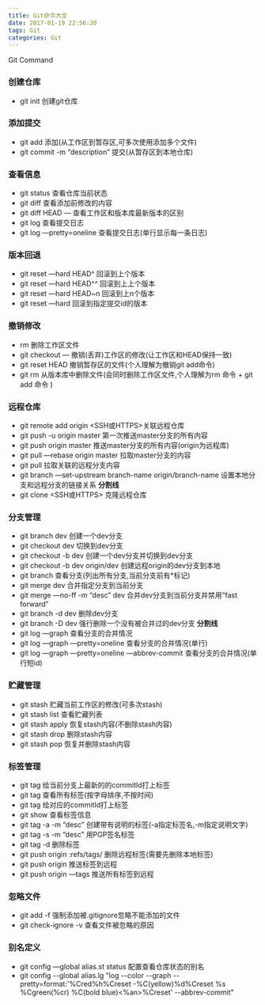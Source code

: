 ```yaml
---
title: Git命令大全
date: 2017-01-19 22:56:20
tags: Git
categories: Git
---
```


Git Command
<!-- more -->

### 创建仓库
* git init  创建git仓库

### 添加提交
* git add <file> 添加(从工作区到暂存区,可多次使用添加多个文件)
* git commit -m “description” 提交(从暂存区到本地仓库)

### 查看信息
* git status 查看仓库当前状态
* git diff <file> 查看添加前修改的内容
* git diff HEAD — <file> 查看工作区和版本库最新版本的区别
* git log 查看提交日志
* git log —pretty=oneline 查看提交日志(单行显示每一条日志)

### 版本回退
* git reset —hard HEAD^ 回滚到上个版本
* git reset —hard HEAD^^ 回滚到上上个版本
* git reset —hard HEAD~n 回滚到上n个版本
* git reset —hard <commit id> 回滚到指定提交id的版本

### 撤销修改
* rm <file> 删除工作区文件
* git checkout — <file> 撤销(丢弃)工作区的修改(让工作区和HEAD保持一致)
* git reset HEAD <file> 撤销暂存区的文件(个人理解为撤销git add命令)
* git rm <file> 从版本库中删除文件(会同时删除工作区文件,个人理解为rm <file>命令 + git add <file>命令 )

### 远程仓库
* git remote add origin <SSH或HTTPS>关联远程仓库
* git push -u origin master 第一次推送master分支的所有内容
* git push origin master 推送master分支的所有内容(origin为远程库)
* git pull —rebase origin master 拉取master分支的内容
* git pull 拉取关联的远程分支内容
* git branch —set-upstream branch-name origin/branch-name 设置本地分支和远程分支的链接关系
************************************分割线************************************
* git clone <SSH或HTTPS> 克隆远程仓库

### 分支管理
* git branch dev 创建一个dev分支
* git checkout dev 切换到dev分支
* git checkout -b dev 创建一个dev分支并切换到dev分支
* git checkout -b dev origin/dev 创建远程origin的dev分支到本地
* git branch 查看分支(列出所有分支,当前分支前有*标记)
* git merge dev 合并指定分支到当前分支
* git merge —no-ff -m “desc” dev 合并dev分支到当前分支并禁用”fast forward"
* git branch -d dev 删除dev分支
* git branch -D dev 强行删除一个没有被合并过的dev分支
************************************分割线************************************
* git log —graph 查看分支的合并情况
* git log —graph —pretty=oneline  查看分支的合并情况(单行)
* git log —graph —pretty=oneline —abbrev-commit 查看分支的合并情况(单行短id)

### 贮藏管理
* git stash 贮藏当前工作区的修改(可多次stash)
* git stash list 查看贮藏列表
* git stash apply 恢复stash内容(不删除stash内容)
* git stash drop 删除stash内容
* git stash pop 恢复并删除stash内容

### 标签管理
* git tag <name> 给当前分支上最新的的commitId打上标签
* git tag 查看所有标签(按字母排序,不按时间)
* git tag <name> <commitId> 给对应的commitId打上标签
* git show <name> 查看标签信息
* git tag -a <name> -m “desc” <commitId> 创建带有说明的标签(-a指定标签名,-m指定说明文字)
* git tag -s <name> -m “desc” <commitId> 用PGP签名标签
* git tag -d <name> 删除标签
* git push origin :refs/tags/<name> 删除远程标签(需要先删除本地标签)
* git push origin <name> 推送标签到远程
* git push origin —tags 推送所有标签到远程

### 忽略文件
* git add -f <name> 强制添加被.gitignore忽略不能添加的文件
* git check-ignore -v <name> 查看文件被忽略的原因

### 别名定义
* git config —global alias.st status 配置查看仓库状态的别名
* git config --global alias.lg "log --color --graph --pretty=format:'%Cred%h%Creset -%C(yellow)%d%Creset %s %Cgreen(%cr) %C(bold blue)<%an>%Creset' --abbrev-commit"

